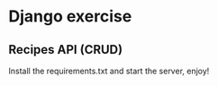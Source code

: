 # Django exercise

## Recipes API (CRUD)

Install the requirements.txt and start the server, enjoy!

